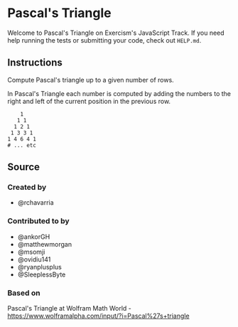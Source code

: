 # Pascal's Triangle

Welcome to Pascal's Triangle on Exercism's JavaScript Track.
If you need help running the tests or submitting your code, check out `HELP.md`.

## Instructions

Compute Pascal's triangle up to a given number of rows.

In Pascal's Triangle each number is computed by adding the numbers to the right and left of the current position in the previous row.

```text
    1
   1 1
  1 2 1
 1 3 3 1
1 4 6 4 1
# ... etc
```

## Source

### Created by

- @rchavarria

### Contributed to by

- @ankorGH
- @matthewmorgan
- @msomji
- @ovidiu141
- @ryanplusplus
- @SleeplessByte

### Based on

Pascal's Triangle at Wolfram Math World - https://www.wolframalpha.com/input/?i=Pascal%27s+triangle
